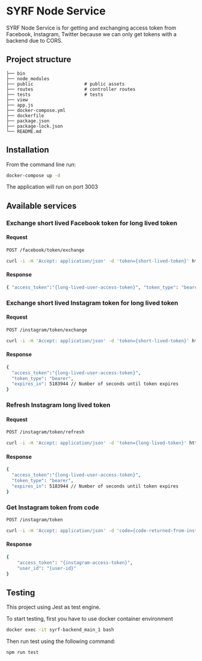 
# SYRF Node Service

SYRF Node Service is for getting and exchanging access token from Facebook, Instagram, Twitter because we can only get tokens with a backend due to CORS.


## Project structure

    ├── bin                   
    ├── node_modules                   
    ├── public                   # public assets
    ├── routes                   # controller routes
    ├── tests                    # tests
    ├── view
    ├── app.js
    ├── docker-compose.yml
    ├── dockerfile
    ├── package.json
    ├── package-lock.json
    └── README.md

## Installation
From the command line run:

```bash
docker-compose up -d
```
The application will run on port 3003

## Available services
### Exchange short lived Facebook token for long lived token
#### Request
```bash 
POST /facebook/token/exchange
```
```bash
curl -i -H 'Accept: application/json' -d 'token={short-lived-token}' http://localhost:3003/facebook/token/exchange
```
#### Response

```bash
{ "access_token":"{long-lived-user-access-token}", "token_type": "bearer", "expires_in": 5183944 }

```

### Exchange short lived Instagram token for long lived token

#### Request
```bash 
POST /instagram/token/exchange
```
```bash
curl -i -H 'Accept: application/json' -d 'token={short-lived-token}' http://localhost:3003/instagram/token/exchange
```

#### Response

```bash
{
  "access_token":"{long-lived-user-access-token}",
  "token_type": "bearer",
  "expires_in": 5183944 // Number of seconds until token expires
}

```


### Refresh Instagram long lived token
#### Request
```bash 
POST /instagram/token/refresh
```
```bash
curl -i -H 'Accept: application/json' -d 'token={long-lived-token}' http://localhost:3003/instagram/token/refresh
```

#### Response

```bash
{
  "access_token":"{long-lived-user-access-token}",
  "token_type": "bearer",
  "expires_in": 5183944 // Number of seconds until token expires
}

```

### Get Instagram token from code
```bash 
POST /instagram/token
```
```bash
curl -i -H 'Accept: application/json' -d 'code={code-returned-from-instagram-after-login}' http://localhost:3003/instagram/token
```

#### Response

```bash
{
    "access_token": "{instagram-access-token}",
    "user_id": "{user-id}"
}

```

## Testing
This project using Jest as test engine.

To start testing, first you have to use docker container environment
```bash
docker exec -it syrf-backend_main_1 bash

```
Then run test using the following command:
```bash
npm run test

```
